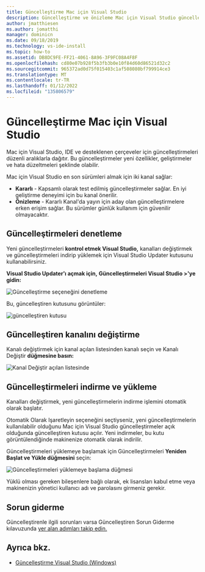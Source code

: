 ```yaml
---
title: Güncelleştirme Mac için Visual Studio
description: Güncelleştirme ve önizleme Mac için Visual Studio güncelleştirme yönergeleri.
author: jmatthiesen
ms.author: jomatthi
manager: dominicn
ms.date: 09/18/2019
ms.technology: vs-ide-install
ms.topic: how-to
ms.assetid: DB8DC9FE-FF21-4061-8A96-3F9FC08A4F8F
ms.openlocfilehash: cd80e07b928f5b3fb3b0e10f84d60d86521d32c2
ms.sourcegitcommit: 965372ad0d75f015403c1af508080bf799914ce3
ms.translationtype: MT
ms.contentlocale: tr-TR
ms.lasthandoff: 01/12/2022
ms.locfileid: "135806579"
---
```

# <a name="update-visual-studio-for-mac"></a>Güncelleştirme Mac için Visual Studio

Mac için Visual Studio, IDE ve desteklenen çerçeveler için güncelleştirmeleri düzenli aralıklarla dağıtır. Bu güncelleştirmeler yeni özellikler, geliştirmeler ve hata düzeltmeleri şeklinde olabilir.

Mac için Visual Studio en son sürümleri almak için iki kanal sağlar:

* **Kararlı** - Kapsamlı olarak test edilmiş güncelleştirmeler sağlar. En iyi geliştirme deneyimi için bu kanal önerilir.
* **Önizleme** - Kararlı Kanal'da yayın için aday olan güncelleştirmelere erken erişim sağlar. Bu sürümler günlük kullanım için güvenilir olmayacaktır.

## <a name="checking-for-updates"></a>Güncelleştirmeleri denetleme

Yeni güncelleştirmeleri **kontrol etmek Visual Studio,** kanalları değiştirmek ve güncelleştirmeleri indirip yüklemek için Visual Studio Updater kutusunu kullanabilirsiniz.

**Visual Studio Updater'ı açmak için,** **Güncelleştirmeleri Visual Studio >'ye gidin:**

![Güncelleştirme seçeneğini denetleme](media/update-image1.png)

Bu, güncelleştiren kutusunu görüntüler:

![güncelleştiren kutusu](media/update-image2.png)

## <a name="changing-the-updater-channel"></a>Güncelleştiren kanalını değiştirme

Kanalı değiştirmek için kanal açılan listesinden kanalı seçin ve Kanalı Değiştir **düğmesine basın:**

![Kanal Değiştir açılan listesinde](media/update-image3.png)

## <a name="downloading-and-installing-updates"></a>Güncelleştirmeleri indirme ve yükleme

Kanalları değiştirmek, yeni güncelleştirmelerin indirme işlemini otomatik olarak başlatır.

Otomatik Olarak Işaretleyin seçeneğini seçtiyseniz, yeni güncelleştirmelerin kullanılabilir olduğunu Mac için Visual Studio güncelleştirmeler açık olduğunda güncelleştiren kutusu açılır. Yeni indirmeler, bu kutu görüntülendiğinde makinenize otomatik olarak indirilir.

Güncelleştirmeleri yüklemeye başlamak için Güncelleştirmeleri **Yeniden Başlat ve Yükle düğmesini** seçin:

![Güncelleştirmeleri yüklemeye başlama düğmesi](media/update-image4.png)

Yüklü olması gereken bileşenlere bağlı olarak, ek lisansları kabul etme veya makinenizin yönetici kullanıcı adı ve parolasını girmeniz gerekir.

## <a name="troubleshooting"></a>Sorun giderme

Güncelleştirenle ilgili sorunları varsa Güncelleştiren Sorun Giderme kılavuzunda [yer alan adımları takip edin.](updater-troubleshooting.md)

## <a name="see-also"></a>Ayrıca bkz.

- [Güncelleştirme Visual Studio (Windows)](/visualstudio/install/update-visual-studio)
